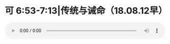 # 可 6:53-7:13|传统与诫命（18.08.12早）

<audio style="width: 100%;" preload="false" controls controlslist="nodownload"><source src="//file.simai.life/audio/mp3/old/26396.mp3" type="audio/mpeg">Your browser does not support the audio element.</audio>


